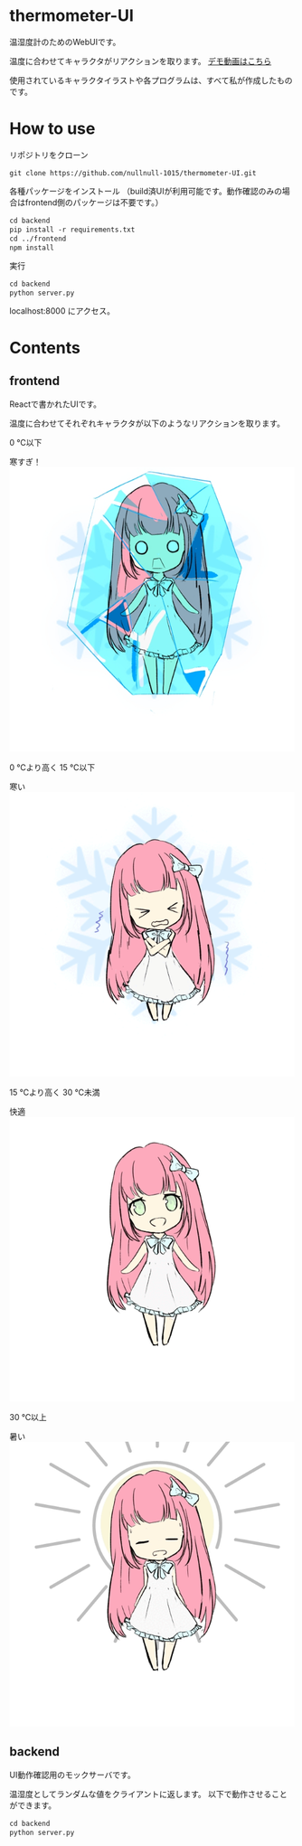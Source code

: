 # thermometer-UI

温湿度計のためのWebUIです。

温度に合わせてキャラクタがリアクションを取ります。
[デモ動画はこちら](https://www.youtube.com/watch?v=Xn22NpE-eiw)

使用されているキャラクタイラストや各プログラムは、すべて私が作成したものです。

# How to use
リポジトリをクローン

```
git clone https://github.com/nullnull-1015/thermometer-UI.git
```

各種パッケージをインストール
（build済UIが利用可能です。動作確認のみの場合はfrontend側のパッケージは不要です。）

```
cd backend
pip install -r requirements.txt
cd ../frontend
npm install
```

実行

```
cd backend
python server.py
```

localhost:8000 にアクセス。

# Contents
## frontend
Reactで書かれたUIです。

温度に合わせてそれぞれキャラクタが以下のようなリアクションを取ります。

0 ℃以下

寒すぎ！
![寒すぎ](/frontend/public/2cold.jpeg)

0 ℃より高く 15 ℃以下

寒い
![寒い](/frontend/public/cold.gif)

15 ℃より高く 30 ℃未満

快適
![快適](/frontend/public/comfort.gif)

30 ℃以上

暑い
![暑い](/frontend/public/hot.gif)

## backend
UI動作確認用のモックサーバです。

温湿度としてランダムな値をクライアントに返します。
以下で動作させることができます。

```
cd backend
python server.py
```